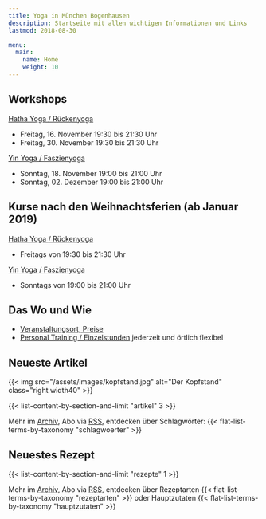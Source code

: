 ```yaml
---
title: Yoga in München Bogenhausen
description: Startseite mit allen wichtigen Informationen und Links
lastmod: 2018-08-30

menu:
  main:
    name: Home
    weight: 10
---
```



## Workshops

[Hatha Yoga / Rückenyoga][6]

- Freitag, 16. November 19:30 bis 21:30 Uhr
- Freitag, 30. November 19:30 bis 21:30 Uhr

[Yin Yoga / Faszienyoga][7]

- Sonntag, 18. November 19:00 bis 21:00 Uhr
- Sonntag, 02. Dezember 19:00 bis 21:00 Uhr



## Kurse nach den Weihnachtsferien (ab Januar 2019)

[Hatha Yoga / Rückenyoga][3]

- Freitags von 19:30 bis 21:30 Uhr

[Yin Yoga / Faszienyoga][2]

- Sonntags von 19:00 bis 21:00 Uhr

[2]: /kurse/#yinyoga
[3]: /kurse/#rueckenyoga


[6]: /workshops/#rueckenyogaworkshop
[7]: /workshops/#yinyogaworkshop


## Das Wo und Wie

- [Veranstaltungsort, Preise][9]
- [Personal Training / Einzelstunden][1] jederzeit und örtlich flexibel

[9]: /workshops/#konditionen
[1]: /workshops/#personaltraining


## Neueste Artikel

{{< img src="/assets/images/kopfstand.jpg" alt="Der Kopfstand" class="right width40" >}}

{{< list-content-by-section-and-limit "artikel" 3 >}}

Mehr im [Archiv][10], Abo via [RSS][11], entdecken über Schlagwörter: {{< flat-list-terms-by-taxonomy "schlagwoerter" >}}

[10]: /artikel/
[11]: /artikel/index.xml


## Neuestes Rezept

{{< list-content-by-section-and-limit "rezepte" 1 >}}

Mehr im [Archiv][12], Abo via [RSS][13], entdecken über Rezeptarten {{< flat-list-terms-by-taxonomy "rezeptarten" >}} oder Hauptzutaten {{< flat-list-terms-by-taxonomy "hauptzutaten" >}}

[12]: /rezepte/
[13]: /rezepte/index.xml
